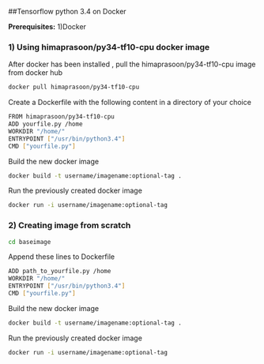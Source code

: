 ##Tensorflow python 3.4  on Docker

**Prerequisites:**
1)Docker<br>


### 1) Using himaprasoon/py34-tf10-cpu docker image 
After docker has been installed , pull the himaprasoon/py34-tf10-cpu image from docker hub
```bash
docker pull himaprasoon/py34-tf10-cpu
```
Create a Dockerfile with the following content in a directory of your choice
```bash
FROM himaprasoon/py34-tf10-cpu
ADD yourfile.py /home
WORKDIR "/home/"
ENTRYPOINT ["/usr/bin/python3.4"]
CMD ["yourfile.py"]
```
Build the new docker image
```bash
docker build -t username/imagename:optional-tag .
```
Run the previously created docker image
```bash
docker run -i username/imagename:optional-tag
```

### 2) Creating image from scratch 
```bash
cd baseimage
```
Append these lines to Dockerfile
```bash
ADD path_to_yourfile.py /home
WORKDIR "/home/"
ENTRYPOINT ["/usr/bin/python3.4"]
CMD ["yourfile.py"]

```
Build the new docker image
```bash
docker build -t username/imagename:optional-tag .
```
Run the previously created docker image
```bash
docker run -i username/imagename:optional-tag
```


